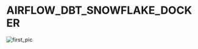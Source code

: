 # AIRFLOW_DBT_SNOWFLAKE_DOCKER
![first_pic](https://github.com/Murataydinunimi/AIRFLOW_DBT_SNOWFLAKE_DOCKER/assets/77208654/acb84a9f-ce5e-40e1-9af3-b94846be8271)
